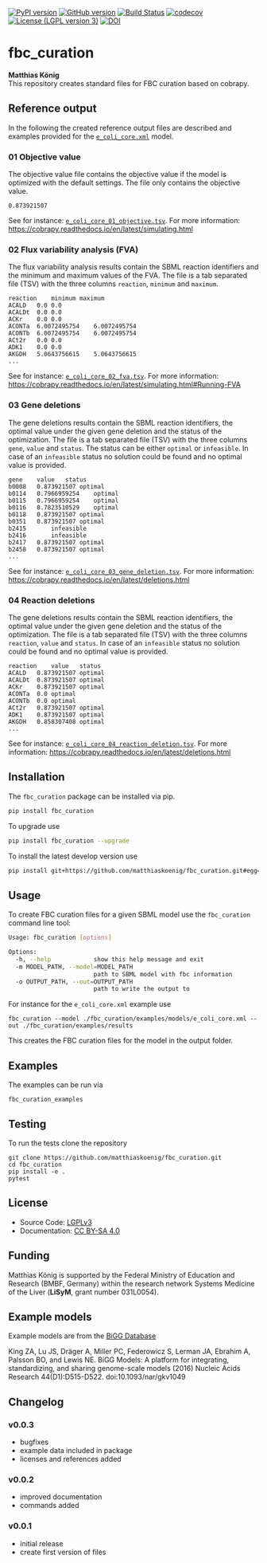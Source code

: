 [![PyPI version](https://badge.fury.io/py/fbc-curation.svg)](https://badge.fury.io/py/fbc-curation)
[![GitHub version](https://badge.fury.io/gh/matthiaskoenig%2Ffbc_curation.svg)](https://badge.fury.io/gh/matthiaskoenig%2Ffbc_curation)
[![Build Status](https://travis-ci.org/matthiaskoenig/fbc_curation.svg?branch=develop)](https://travis-ci.org/matthiaskoenig/fbc_curation)
[![codecov](https://codecov.io/gh/matthiaskoenig/fbc_curation/branch/develop/graph/badge.svg)](https://codecov.io/gh/matthiaskoenig/fbc_curation)
[![License (LGPL version 3)](https://img.shields.io/badge/license-LGPLv3.0-blue.svg?style=flat-square)](http://opensource.org/licenses/LGPL-3.0)
[![DOI](https://zenodo.org/badge/DOI/10.5281/zenodo.3708271.svg)](https://doi.org/10.5281/zenodo.3708271)

# fbc_curation
<b>Matthias König</b>  
This repository creates standard files for FBC curation based on cobrapy.

## Reference output
In the following the created reference output files are described and examples provided for the [`e_coli_core.xml`](fbc_curation/examples/models/e_coli_core.xml) model.

### 01 Objective value
The objective value file contains the objective value if the model is optimized with the default settings. The file only contains the objective value.
```
0.873921507
```
See for instance: [`e_coli_core_01_objective.tsv`](fbc_curation/examples/results/e_coli_core_01_objective.tsv). For more information: https://cobrapy.readthedocs.io/en/latest/simulating.html

### 02 Flux variability analysis (FVA)
The flux variability analysis results contain the SBML reaction identifiers and the minimum and maximum values of the FVA. The file is a tab separated file (TSV) with the three columns `reaction`, `minimum` and `maximum`.
```
reaction	minimum	maximum
ACALD	0.0	0.0
ACALDt	0.0	0.0
ACKr	0.0	0.0
ACONTa	6.0072495754	6.0072495754
ACONTb	6.0072495754	6.0072495754
ACt2r	0.0	0.0
ADK1	0.0	0.0
AKGDH	5.0643756615	5.0643756615
...
```
See for instance: [`e_coli_core_02_fva.tsv`](fbc_curation/examples/results/e_coli_core_02_fva.tsv). For more information: https://cobrapy.readthedocs.io/en/latest/simulating.html#Running-FVA

### 03 Gene deletions 
The gene deletions results contain the SBML reaction identifiers, the optimal value under the given gene deletion and the status of the optimization. The file is a tab separated file (TSV) with the three columns `gene`, `value` and `status`. The status can be either `optimal` or `infeasible`. In case of an `infeasible` status no solution could be found and no optimal value is provided.
```
gene	value	status
b0008	0.873921507	optimal
b0114	0.7966959254	optimal
b0115	0.7966959254	optimal
b0116	0.7823510529	optimal
b0118	0.873921507	optimal
b0351	0.873921507	optimal
b2415		infeasible
b2416		infeasible
b2417	0.873921507	optimal
b2458	0.873921507	optimal
...
```
See for instance: [`e_coli_core_03_gene_deletion.tsv`](fbc_curation/examples/results/e_coli_core_03_gene_deletion.tsv). For more information: https://cobrapy.readthedocs.io/en/latest/deletions.html

### 04 Reaction deletions 
The gene deletions results contain the SBML reaction identifiers, the optimal value under the given gene deletion and the status of the optimization. The file is a tab separated file (TSV) with the three columns `reaction`, `value` and `status`. In case of an `infeasible` status no solution could be found and no optimal value is provided.
```
reaction	value	status
ACALD	0.873921507	optimal
ACALDt	0.873921507	optimal
ACKr	0.873921507	optimal
ACONTa	0.0	optimal
ACONTb	0.0	optimal
ACt2r	0.873921507	optimal
ADK1	0.873921507	optimal
AKGDH	0.858307408	optimal
...
```
See for instance: [`e_coli_core_04_reaction_deletion.tsv`](fbc_curation/examples/results/e_coli_core_04_reaction_deletion.tsv). For more information: https://cobrapy.readthedocs.io/en/latest/deletions.html

## Installation

The `fbc_curation` package can be installed via pip. 
```bash
pip install fbc_curation
```
To upgrade use
```bash
pip install fbc_curation --upgrade
```
To install the latest develop version use 
```bash
pip install git+https://github.com/matthiaskoenig/fbc_curation.git#egg=fbc-curation
```

## Usage
To create FBC curation files for a given SBML model use the `fbc_curation` command line tool:
```bash
Usage: fbc_curation [options]

Options:
  -h, --help            show this help message and exit
  -m MODEL_PATH, --model=MODEL_PATH
                        path to SBML model with fbc information
  -o OUTPUT_PATH, --out=OUTPUT_PATH
                        path to write the output to
```
For instance for the `e_coli_core.xml` example use
```
fbc_curation --model ./fbc_curation/examples/models/e_coli_core.xml --out ./fbc_curation/examples/results 
```
This creates the FBC curation files for the model in the output folder.

## Examples
The examples can be run via
```
fbc_curation_examples
```

## Testing
To run the tests clone the repository
```
git clone https://github.com/matthiaskoenig/fbc_curation.git
cd fbc_curation
pip install -e .
pytest
```

## License
* Source Code: [LGPLv3](http://opensource.org/licenses/LGPL-3.0)
* Documentation: [CC BY-SA 4.0](http://creativecommons.org/licenses/by-sa/4.0/)

## Funding
Matthias König is supported by the Federal Ministry of Education and Research (BMBF, Germany)
within the research network Systems Medicine of the Liver (**LiSyM**, grant number 031L0054).

## Example models
Example models are from the [BiGG Database](http://bigg.ucsd.edu/)

King ZA, Lu JS, Dräger A, Miller PC, Federowicz S, Lerman JA, Ebrahim A, Palsson BO, and Lewis NE. BiGG Models: A platform for integrating, standardizing, and sharing genome-scale models (2016) Nucleic Acids Research 44(D1):D515-D522. doi:10.1093/nar/gkv1049

## Changelog
### v0.0.3
- bugfixes
- example data included in package
- licenses and references added

### v0.0.2
- improved documentation
- commands added

### v0.0.1
- initial release
- create first version of files